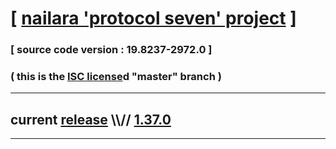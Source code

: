 
# [ [nailara 'protocol seven' project](http://src.nailara.net/) ]

### [ source code version : 19.8237-2972.0 ]

### ( this is the [ISC license](license)d "master" branch )
---
## current [release](https://github.com/anotherlink/nailara/releases) \\\\// [1.37.0](https://github.com/anotherlink/nailara/releases/tag/1.37.0)
---
